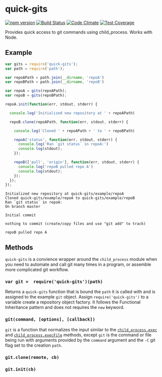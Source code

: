 quick-gits
=========

[![npm version](https://badge.fury.io/js/quick-gits.svg)](https://www.npmjs.com/package/quick-gits)
[![Build Status](https://travis-ci.org/bcomnes/quick-gits.svg)](https://travis-ci.org/bcomnes/quick-gits)
[![Code Climate](https://codeclimate.com/github/bcomnes/quick-gits/badges/gpa.svg)](https://codeclimate.com/github/bcomnes/quick-gits)
[![Test Coverage](https://codeclimate.com/github/bcomnes/quick-gits/badges/coverage.svg)](https://codeclimate.com/github/bcomnes/quick-gits)

Provides quick access to git commands using child_process.  Works with Node.

## Example

```js
var gits = require('quick-gits');
var path = require('path');

var repoAPath = path.join(__dirname, 'repoA')
var repoBPath = path.join(__dirname, 'repoB')

var repoA = gits(repoAPath);
var repoB = gits(repoBPath);

repoA.init(function(err, stdout, stderr) {

  console.log('Initialized new repository at ' + repoAPath)

  repoB.clone(repoAPath, function(err, stdout, stderr) {

    console.log('Cloned ' + repoAPath + ' to ' + repoBPath)

    repoA('status', function(err, stdout, stderr) {
      console.log('Ran `git status` in repoA:')
      console.log(stdout);
    });

    repoB(['pull', 'origin'], function(err, stdout, stderr) {
      console.log('repoB pulled repo A')
      console.log(stdout);
    });
  });
});

```

```
Initialized new repository at quick-gits/example/repoA
Cloned quick-gits/example/repoA to quick-gits/example/repoB
Ran `git status` in repoA:
On branch master

Initial commit

nothing to commit (create/copy files and use "git add" to track)

repoB pulled repo A
```

## Methods

`quick-gits` is a convience wrapper around the `child_process` module when you need to automate and call git many times in a program, or assemble more complicated git workflow.


### `var git =  require('quick-gits')(path)`

Returns a `quick-gits` function that is bound the `path` it is called with and is assigned to the example `git` object.  Assign `require('quick-gits')` to a variable create a repository object factory.  It follows the Functional Inheritance pattern and does not requires the `new` keyword.

### `git(command, [options], [callback])`

`git` is a function that normalizes the input similar to the [`child_process.exec`](http://nodejs.org/api/child_process.html#child_process_child_process_exec_command_options_callback) and [`child_process.execFile`](http://nodejs.org/api/child_process.html#child_process_child_process_execfile_file_args_options_callback) methods, except `git` is the command or file being run with arguments provided by the `command` argument and the `-C` git flag set to the creation `path`.



### `git.clone(remote, cb)`



### `git.init(cb)`

